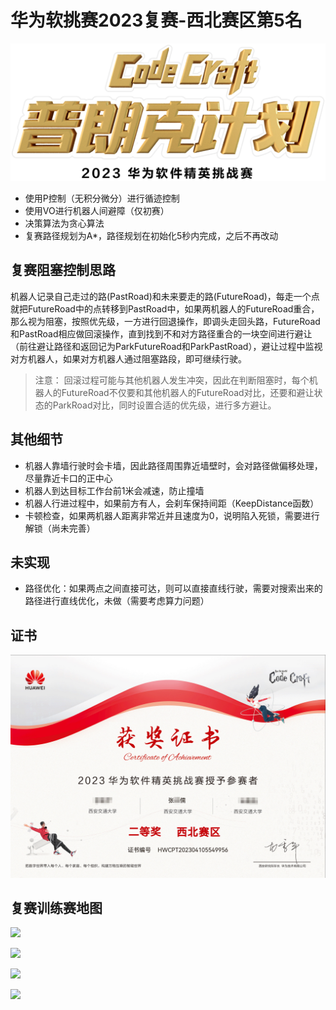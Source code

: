 # 华为软挑赛2023复赛-西北赛区第5名

![](https://github.com/leozjr/CodeCraft/blob/master/Docs/banner.png)

- 使用P控制（无积分微分）进行循迹控制
- 使用VO进行机器人间避障（仅初赛）
- 决策算法为贪心算法
- 复赛路径规划为A*，路径规划在初始化5秒内完成，之后不再改动

## 复赛阻塞控制思路

机器人记录自己走过的路(PastRoad)和未来要走的路(FutureRoad)，每走一个点就把FutureRoad中的点转移到PastRoad中，如果两机器人的FutureRoad重合，那么视为阻塞，按照优先级，一方进行回退操作，即调头走回头路，FutureRoad和PastRoad相应做回滚操作，直到找到不和对方路径重合的一块空间进行避让（前往避让路径和返回记为ParkFutureRoad和ParkPastRoad），避让过程中监视对方机器人，如果对方机器人通过阻塞路段，即可继续行驶。

> 注意： 回滚过程可能与其他机器人发生冲突，因此在判断阻塞时，每个机器人的FutureRoad不仅要和其他机器人的FutureRoad对比，还要和避让状态的ParkRoad对比，同时设置合适的优先级，进行多方避让。

## 其他细节
- 机器人靠墙行驶时会卡墙，因此路径周围靠近墙壁时，会对路径做偏移处理，尽量靠近卡口的正中心
- 机器人到达目标工作台前1米会减速，防止撞墙
- 机器人行进过程中，如果前方有人，会刹车保持间距（KeepDistance函数）
- 卡顿检查，如果两机器人距离非常近并且速度为0，说明陷入死锁，需要进行解锁（尚未完善）

## 未实现
- 路径优化：如果两点之间直接可达，则可以直接直线行驶，需要对搜索出来的路径进行直线优化，未做（需要考虑算力问题）

## 证书

![](https://github.com/leozjr/CodeCraft/blob/master/Docs/证书.jpg)

## 复赛训练赛地图

![](https://github.com/leozjr/CodeCraft/blob/master/Docs/图1.png)

![](https://github.com/leozjr/CodeCraft/blob/master/Docs/图2.png)

![](https://github.com/leozjr/CodeCraft/blob/master/Docs/图3.png)

![](https://github.com/leozjr/CodeCraft/blob/master/Docs/图4.png)


